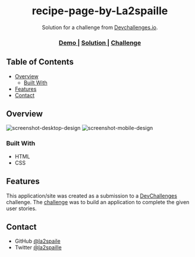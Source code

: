 
<h1 align="center">recipe-page-by-La2spaille</h1>

<div align="center">
   Solution for a challenge from  <a href="http://devchallenges.io" target="_blank">Devchallenges.io</a>.
</div>

<div align="center">
  <h3>
    <a href="https://recipe-page-by-la2spaille.vercel.app/">
      Demo
    </a>
    <span> | </span>
    <a href="https://github.com/la2spaille/recipe-page-by-La2spaille">
      Solution
    </a>
    <span> | </span>
    <a href="https://devchallenges.io/challenges/OEKdUZ6xs0h99C38XVht">
      Challenge
    </a>
  </h3>
</div>

## Table of Contents

- [Overview](#overview)
  - [Built With](#built-with)
- [Features](#features)
- [Contact](#contact)

## Overview

![screenshot-desktop-design]("design/desktop-design.png")
![screenshot-mobile-design]("design/mobile-design.png")

### Built With

- HTML
- CSS

## Features

This application/site was created as a submission to a [DevChallenges](https://devchallenges.io/challenges) challenge. The [challenge](https://devchallenges.io/challenges/OEKdUZ6xs0h99C38XVht) was to build an application to complete the given user stories.

## Contact

- GitHub [@la2spaile](https://github.com/la2spaille)
- Twitter [@la2spaille](https://twitter.com/la2spaille)

